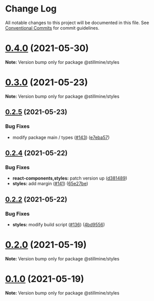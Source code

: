 # Change Log

All notable changes to this project will be documented in this file.
See [Conventional Commits](https://conventionalcommits.org) for commit guidelines.

# [0.4.0](https://github.com/stillmine/packages/compare/v0.3.1...v0.4.0) (2021-05-30)

**Note:** Version bump only for package @stillmine/styles





# [0.3.0](https://github.com/stillmine/packages/compare/v0.2.6...v0.3.0) (2021-05-23)

**Note:** Version bump only for package @stillmine/styles





## [0.2.5](https://github.com/stillmine/packages/compare/v0.2.4...v0.2.5) (2021-05-23)


### Bug Fixes

* modify package main / types ([#143](https://github.com/stillmine/packages/issues/143)) ([e7eba57](https://github.com/stillmine/packages/commit/e7eba5714d812425611a15b8f364d57c203ce5d8))





## [0.2.4](https://github.com/stillmine/packages/compare/v0.2.2...v0.2.4) (2021-05-22)


### Bug Fixes

* **react-components,styles:** patch version up ([d381489](https://github.com/stillmine/packages/commit/d38148927e42389c8634aa1f31150cf2cd2d121c))
* **styles:** add margin ([#141](https://github.com/stillmine/packages/issues/141)) ([65e27be](https://github.com/stillmine/packages/commit/65e27be1954f05f29fd62360e7e2ae4c4023c1c3))





## [0.2.2](https://github.com/stillmine/packages/compare/v0.2.1...v0.2.2) (2021-05-22)


### Bug Fixes

* **styles:** modify build script ([#136](https://github.com/stillmine/packages/issues/136)) ([4bd9556](https://github.com/stillmine/packages/commit/4bd9556f7d3f42eb7c5443a69a2435f0f5a55cfd))





# [0.2.0](https://github.com/stillmine/packages/compare/v0.1.0...v0.2.0) (2021-05-19)

**Note:** Version bump only for package @stillmine/styles





# [0.1.0](https://github.com/stillmine/packages/compare/v0.0.2...v0.1.0) (2021-05-19)

**Note:** Version bump only for package @stillmine/styles
